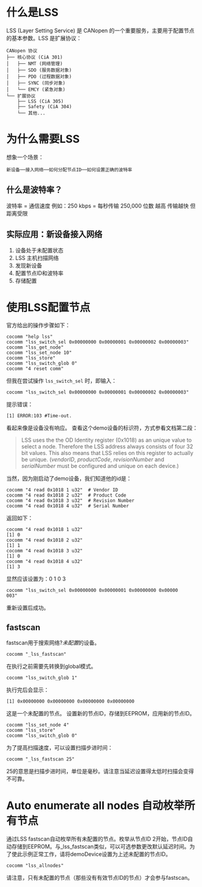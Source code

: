 
# 什么是LSS

LSS (Layer Setting Service) 是 CANopen 的一个重要服务，主要用于配置节点的基本参数。LSS 是扩展协议：
```
CANopen 协议
├── 核心协议 (CiA 301)
│   ├── NMT (网络管理)
│   ├── SDO (服务数据对象)
│   ├── PDO (过程数据对象)
│   ├── SYNC (同步对象)
│   └── EMCY (紧急对象)
└── 扩展协议
    ├── LSS (CiA 305)
    ├── Safety (CiA 304)
    └── 其他...
```

# 为什么需要LSS
想象一个场景：
```
新设备──接入网络──如何分配节点ID──如何设置正确的波特率
```

## 什么是波特率？

波特率 = 通信速度
例如：250 kbps = 每秒传输 250,000 位数
    越高 传输越快
    但距离受限


## 实际应用：新设备接入网络
1. 设备处于未配置状态
2. LSS 主机扫描网络
3. 发现新设备
4. 配置节点ID和波特率
5. 存储配置

# 使用LSS配置节点
官方给出的操作步骤如下：
```
cocomm "help lss"
cocomm "lss_switch_sel 0x00000000 0x00000001 0x00000002 0x00000003"
cocomm "lss_get_node"
cocomm "lss_set_node 10"
cocomm "lss_store"
cocomm "lss_switch_glob 0"
cocomm "4 reset comm"
```

但我在尝试操作 `lss_switch_sel` 时，即输入：
```
cocomm "lss_switch_sel 0x00000000 0x00000001 0x00000002 0x00000003"
```

提示错误：
```
[1] ERROR:103 #Time-out.
```

看起来像是设备没有响应。
查看这个demo设备的标识符，方式参看文档第二段：
>LSS uses the the OD Identity register (0x1018) as an unique value to select a node. Therefore the LSS address always consists of four 32 bit values. This also means that LSS relies on this register to actually be unique. (_vendorID_, _productCode_, _revisionNumber_ and _serialNumber_ must be configured and unique on each device.)

当然，因为刚启动了demo设备，我们知道他的id是：
```
cocomm "4 read 0x1018 1 u32"  # Vendor ID
cocomm "4 read 0x1018 2 u32"  # Product Code
cocomm "4 read 0x1018 3 u32"  # Revision Number
cocomm "4 read 0x1018 4 u32"  # Serial Number
```

返回如下：
```
cocomm "4 read 0x1018 1 u32"
[1] 0
cocomm "4 read 0x1018 2 u32"
[1] 1
cocomm "4 read 0x1018 3 u32"
[1] 0
cocomm "4 read 0x1018 4 u32"
[1] 3
```

显然应该设置为：0 1 0 3
```
cocomm "lss_switch_sel 0x00000000 0x00000001 0x00000000 0x00000
003"
```

重新设置后成功。
## fastscan

fastscan用于搜索网络?*未配置*的设备。
```
cocomm "_lss_fastscan"
```

在执行之前需要先转换到global模式。
```
cocomm "lss_switch_glob 1"
```

执行完后会显示：
```
[1] 0x00000000 0x00000000 0x00000000 0x00000000
```

这是一个未配置的节点。
设置新的节点ID，存储到EEPROM，应用新的节点ID。
```
cocomm "lss_set_node 4"
cocomm "lss_store"
cocomm "lss_switch_glob 0"
```

为了提高扫描速度，可以设置扫描步进时间：
```
cocomm "_lss_fastscan 25"
```
25的意思是扫描步进时间，单位是毫秒。请注意当延迟设置得太低时扫描会变得不可靠。
# Auto enumerate all nodes 自动枚举所有节点
通过LSS fastscan自动枚举所有未配置的节点。枚举从节点ID 2开始，节点ID自动存储到EEPROM。与_lss_fastscan类似，可以可选参数更改默认延迟时间。为了使此示例正常工作，请将demoDevice设置为上述未配置的节点ID。
```
cocomm "lss_allnodes"
```

请注意，只有未配置的节点（那些没有有效节点ID的节点）才会参与fastscan。
